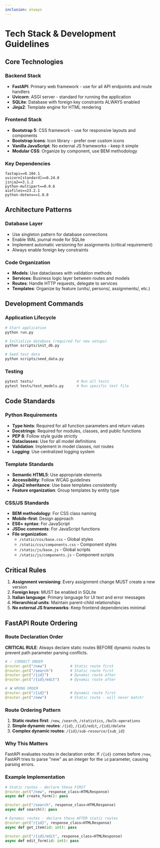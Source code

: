 ```yaml
---
inclusion: always
---
```


# Tech Stack & Development Guidelines

## Core Technologies

### Backend Stack

- **FastAPI**: Primary web framework - use for all API endpoints and route handlers
- **Uvicorn**: ASGI server - standard for running the application
- **SQLite**: Database with foreign key constraints ALWAYS enabled
- **Jinja2**: Template engine for HTML rendering

### Frontend Stack

- **Bootstrap 5**: CSS framework - use for responsive layouts and components
- **Bootstrap Icons**: Icon library - prefer over custom icons
- **Vanilla JavaScript**: No external JS frameworks - keep it simple
- **Modular CSS**: Organize by component, use BEM methodology

### Key Dependencies

```plaintext
fastapi==0.104.1
uvicorn[standard]==0.24.0
jinja2==3.1.2
python-multipart==0.0.6
aiofiles==23.2.1
python-dotenv==1.0.0
```

## Architecture Patterns

### Database Layer

- Use singleton pattern for database connections
- Enable WAL journal mode for SQLite
- Implement automatic versioning for assignments (critical requirement)
- Always enable foreign key constraints

### Code Organization

- **Models**: Use dataclasses with validation methods
- **Services**: Business logic layer between routes and models
- **Routes**: Handle HTTP requests, delegate to services
- **Templates**: Organize by feature (units/, persons/, assignments/, etc.)

## Development Commands

### Application Lifecycle

```bash
# Start application
python run.py

# Initialize database (required for new setups)
python scripts/init_db.py

# Seed test data
python scripts/seed_data.py
```

### Testing

```bash
pytest tests/                    # Run all tests
pytest tests/test_models.py      # Run specific test file
```

## Code Standards

### Python Requirements

- **Type hints**: Required for all function parameters and return values
- **Docstrings**: Required for modules, classes, and public functions
- **PEP 8**: Follow style guide strictly
- **Dataclasses**: Use for all model definitions
- **Validation**: Implement in model classes, not routes
- **Logging**: Use centralized logging system

### Template Standards

- **Semantic HTML5**: Use appropriate elements
- **Accessibility**: Follow WCAG guidelines
- **Jinja2 inheritance**: Use base templates consistently
- **Feature organization**: Group templates by entity type

### CSS/JS Standards

- **BEM methodology**: For CSS class naming
- **Mobile-first**: Design approach
- **ES6+ syntax**: For JavaScript
- **JSDoc comments**: For JavaScript functions
- **File organization**:
  - `/static/css/base.css` - Global styles
  - `/static/css/components.css` - Component styles
  - `/static/js/base.js` - Global scripts
  - `/static/js/components.js` - Component scripts

## Critical Rules

1. **Assignment versioning**: Every assignment change MUST create a new version
2. **Foreign keys**: MUST be enabled in SQLite
3. **Italian language**: Primary language for UI text and error messages
4. **Hierarchical units**: Maintain parent-child relationships
5. **No external JS frameworks**: Keep frontend dependencies minimal  

## FastAPI Route Ordering

### Route Declaration Order

**CRITICAL RULE**: Always declare static routes BEFORE dynamic routes to prevent path parameter parsing conflicts.

```python
# ✅ CORRECT ORDER
@router.get("/new")           # Static route first
@router.get("/search")        # Static route first  
@router.get("/{id}")          # Dynamic route after
@router.get("/{id}/edit")     # Dynamic route after

# ❌ WRONG ORDER
@router.get("/{id}")          # Dynamic route first
@router.get("/new")           # Static route - will never match!
```

### Route Ordering Pattern

1. **Static routes first**: `/new`, `/search`, `/statistics`, `/bulk-operations`
2. **Simple dynamic routes**: `/{id}`, `/{id}/edit`, `/{id}/delete`
3. **Complex dynamic routes**: `/{id}/sub-resource/{sub_id}`

### Why This Matters

FastAPI evaluates routes in declaration order. If `/{id}` comes before `/new`, FastAPI tries to parse "new" as an integer for the `id` parameter, causing parsing errors.

### Example Implementation

```python
# Static routes - declare these FIRST
@router.get("/new", response_class=HTMLResponse)
async def create_form(): pass

@router.get("/search", response_class=HTMLResponse) 
async def search(): pass

# Dynamic routes - declare these AFTER static routes
@router.get("/{id}", response_class=HTMLResponse)
async def get_item(id: int): pass

@router.get("/{id}/edit", response_class=HTMLResponse)
async def edit_form(id: int): pass
```